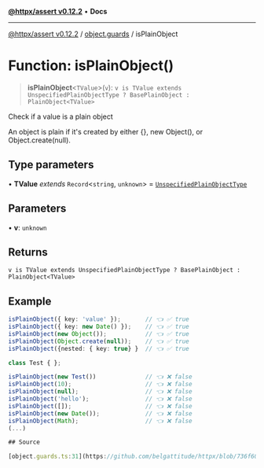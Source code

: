 [**@httpx/assert v0.12.2**](../../README.md) • **Docs**

***

[@httpx/assert v0.12.2](../../README.md) / [object.guards](../README.md) / isPlainObject

# Function: isPlainObject()

> **isPlainObject**\<`TValue`\>(`v`): `v is TValue extends UnspecifiedPlainObjectType ? BasePlainObject : PlainObject<TValue>`

Check if a value is a plain object

An object is plain if it's created by either {}, new Object(), or Object.create(null).

## Type parameters

• **TValue** *extends* `Record`\<`string`, `unknown`\> = [`UnspecifiedPlainObjectType`](../../object.internal.types/type-aliases/UnspecifiedPlainObjectType.md)

## Parameters

• **v**: `unknown`

## Returns

`v is TValue extends UnspecifiedPlainObjectType ? BasePlainObject : PlainObject<TValue>`

## Example

```typescript
isPlainObject({ key: 'value' });       // 👈 ✅ true
isPlainObject({ key: new Date() });    // 👈 ✅ true
isPlainObject(new Object());           // 👈 ✅ true
isPlainObject(Object.create(null));    // 👈 ✅ true
isPlainObject({nested: { key: true} }  // 👈 ✅ true

class Test { };

isPlainObject(new Test())              // 👈 ❌ false
isPlainObject(10);                     // 👈 ❌ false
isPlainObject(null);                   // 👈 ❌ false
isPlainObject('hello');                // 👈 ❌ false
isPlainObject([]);                     // 👈 ❌ false
isPlainObject(new Date());             // 👈 ❌ false
isPlainObject(Math);                   // 👈 ❌ false
(...)

## Source

[object.guards.ts:31](https://github.com/belgattitude/httpx/blob/736f60a5e7cab55c1cdb451c3a30a47ad2eca5ed/packages/assert/src/object.guards.ts#L31)

